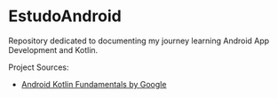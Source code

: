 # EstudoAndroid
Repository dedicated to documenting my journey learning Android App Development and Kotlin.

Project Sources:
- [Android Kotlin Fundamentals by Google](https://developer.android.com/courses/kotlin-android-fundamentals/overview)
